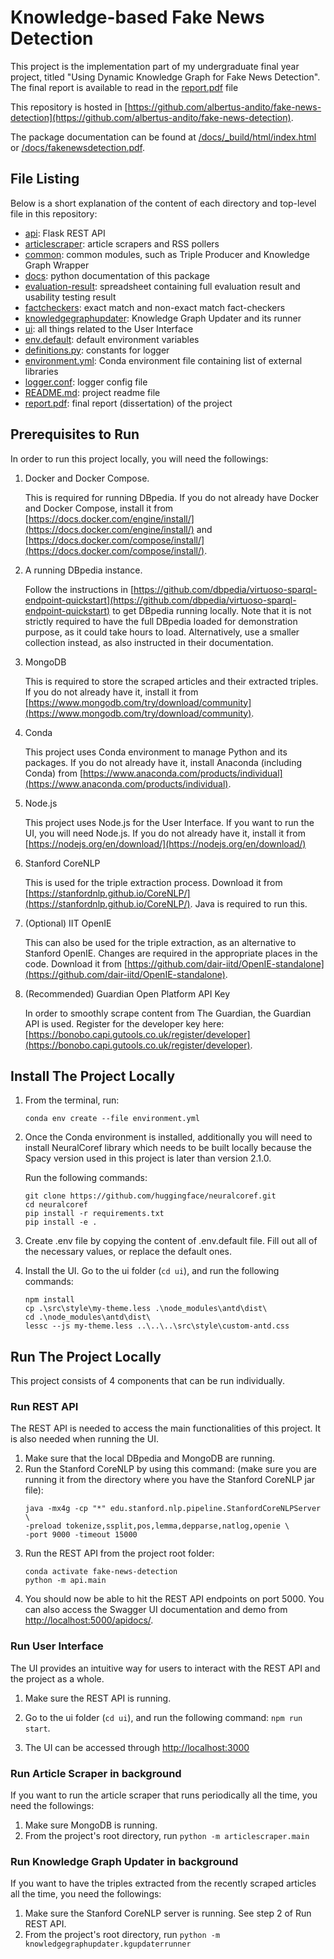 # Knowledge-based Fake News Detection

This project is the implementation part of my undergraduate final year project, titled "Using Dynamic Knowledge Graph
for Fake News Detection". The final report is available to read in the [report.pdf](./report.pdf) file

This repository is hosted in [https://github.com/albertus-andito/fake-news-detection](https://github.com/albertus-andito/fake-news-detection).

The package documentation can be found at [/docs/_build/html/index.html](./docs/_build/html/index.html) or [/docs/fakenewsdetection.pdf](./docs/fakenewsdetection.pdf).

## File Listing
Below is a short explanation of the content of each directory and top-level file in this repository:
- [api](./api): Flask REST API
- [articlescraper](./articlescraper): article scrapers and RSS pollers
- [common](./common): common modules, such as Triple Producer and Knowledge Graph Wrapper
- [docs](./docs): python documentation of this package
- [evaluation-result](./evaluation-result): spreadsheet containing full evaluation result and usability testing result
- [factcheckers](./factcheckers): exact match and non-exact match fact-checkers
- [knowledgegraphupdater](./knowledgegraphupdater): Knowledge Graph Updater and its runner
- [ui](./ui): all things related to the User Interface
- [env.default](./env.default): default environment variables
- [definitions.py](./definitions.py): constants for logger
- [environment.yml](./environment.yml): Conda environment file containing list of external libraries
- [logger.conf](./logger.conf): logger config file
- [README.md](./README.md): project readme file
- [report.pdf](./report.pdf): final report (dissertation) of the project


## Prerequisites to Run
In order to run this project locally, you will need the followings:

1. Docker and Docker Compose.

    This is required for running DBpedia. If you do not already have Docker and Docker Compose, install it from 
   [https://docs.docker.com/engine/install/](https://docs.docker.com/engine/install/) and 
   [https://docs.docker.com/compose/install/](https://docs.docker.com/compose/install/).
   
2. A running DBpedia instance.

    Follow the instructions in [https://github.com/dbpedia/virtuoso-sparql-endpoint-quickstart](https://github.com/dbpedia/virtuoso-sparql-endpoint-quickstart) 
   to get DBpedia running locally. Note that it is not strictly required to have the full DBpedia loaded for 
   demonstration purpose, as it could take hours to load. Alternatively, use a smaller collection instead, as also 
   instructed in their documentation.

3. MongoDB

    This is required to store the scraped articles and their extracted triples. If you do not already have it, install 
   it from [https://www.mongodb.com/try/download/community](https://www.mongodb.com/try/download/community).
   
4. Conda 
   
    This project uses Conda environment to manage Python and its packages. If you do not already have it, install
   Anaconda (including Conda) from [https://www.anaconda.com/products/individual](https://www.anaconda.com/products/individual).
   
5. Node.js

    This project uses Node.js for the User Interface. If you want to run the UI, you will need Node.js. If you do not
   already have it, install it from [https://nodejs.org/en/download/](https://nodejs.org/en/download/)
   
6. Stanford CoreNLP

    This is used for the triple extraction process. Download it from [https://stanfordnlp.github.io/CoreNLP/](https://stanfordnlp.github.io/CoreNLP/). 
   Java is required to run this.
   
7. (Optional) IIT OpenIE

    This can also be used for the triple extraction, as an alternative to Stanford OpenIE. Changes are required in the
   appropriate places in the code. Download it from 
   [https://github.com/dair-iitd/OpenIE-standalone](https://github.com/dair-iitd/OpenIE-standalone).
   
8. (Recommended) Guardian Open Platform API Key

    In order to smoothly scrape content from The Guardian, the Guardian API is used. Register for the developer key
   here: [https://bonobo.capi.gutools.co.uk/register/developer](https://bonobo.capi.gutools.co.uk/register/developer).

## Install The Project Locally

1. From the terminal, run:
   ```
   conda env create --file environment.yml
   ```

2. Once the Conda environment is installed, additionally you will need to install NeuralCoref library which needs to be
built locally because the Spacy version used in this project is later than version 2.1.0.
   
    Run the following commands:
   ```
   git clone https://github.com/huggingface/neuralcoref.git
   cd neuralcoref
   pip install -r requirements.txt
   pip install -e .
   ```
3. Create .env file by copying the content of .env.default file. Fill out all of the necessary values, or replace the 
   default ones.
   
4. Install the UI.
   Go to the ui folder (`cd ui`), and run the following commands: 
   ```
   npm install
   cp .\src\style\my-theme.less .\node_modules\antd\dist\
   cd .\node_modules\antd\dist\
   lessc --js my-theme.less ..\..\..\src\style\custom-antd.css
   ```

   
## Run The Project Locally

This project consists of 4 components that can be run individually.

### Run REST API
The REST API is needed to access the main functionalities of this project. It is also needed when running the UI.

1. Make sure that the local DBpedia and MongoDB are running.
2. Run the Stanford CoreNLP by using this command: (make sure you are running it from the directory where you have the
   Stanford CoreNLP jar file):
   ```
   java -mx4g -cp "*" edu.stanford.nlp.pipeline.StanfordCoreNLPServer \
   -preload tokenize,ssplit,pos,lemma,depparse,natlog,openie \
   -port 9000 -timeout 15000
   ```
3. Run the REST API from the project root folder:
   ```
   conda activate fake-news-detection
   python -m api.main
   ```
4. You should now be able to hit the REST API endpoints on port 5000.
   You can also access the Swagger UI documentation and demo from [http://localhost:5000/apidocs/](http://localhost:5000/apidocs/).
   
### Run User Interface

The UI provides an intuitive way for users to interact with the REST API and the project as a whole.

1. Make sure the REST API is running.

2. Go to the ui folder (`cd ui`), and run the following command: `npm run start`.

3. The UI can be accessed through [http://localhost:3000](http://localhost:3000)

### Run Article Scraper in background

If you want to run the article scraper that runs periodically all the time, you need the followings:

1. Make sure MongoDB is running.
2. From the project's root directory, run `python -m articlescraper.main`

### Run Knowledge Graph Updater in background

If you want to have the triples extracted from the recently scraped articles all the time, you need the followings:

1. Make sure the Stanford CoreNLP server is running. See step 2 of Run REST API.
2. From the project's root directory, run `python -m knowledgegraphupdater.kgupdaterrunner`